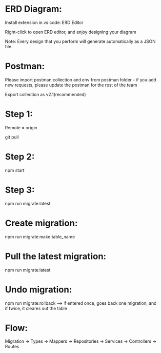 # ERD Diagram:
Install extension in vs code: ERD Editor

Right-click to open ERD editor, and enjoy designing your diagram

Note: Every design that you perform will generate automatically as a JSON file.


# Postman:
Please import postman collection and env from postman folder - if you add new requests, please update the postman for the rest of the team

Export collection as v2.1(recommended)


# Step 1:
Remote = origin

git pull
# Step 2:
npm start
# Step 3:
npm run migrate:latest


# Create migration:
npm run migrate:make table_name

# Pull the latest migration:
npm run migrate:latest

# Undo migration:
npm run migrate:rollback --> if entered once, goes back one migration, and if twice, it cleares out the table

# Flow:
Migration -> Types -> Mappers -> Repositories -> Services -> Controllers -> Routes
